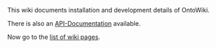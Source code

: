 This wiki documents installation and development details of OntoWiki.

There is also an [API-Documentation](http://docs.ontowiki.net/fw/) available.

Now go to the [list of wiki pages](https://github.com/AKSW/OntoWiki/wiki/_pages).